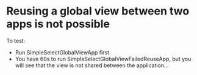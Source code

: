 # Reusing a global view between two apps is not possible

To test:
 * Run SimpleSelectGlobalViewApp first
 * You have 60s to run SimpleSelectGlobalViewFailedReuseApp, but you will see that the view is not shared between the application...
